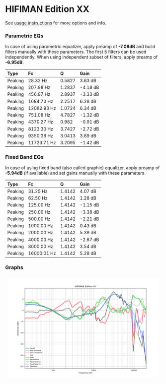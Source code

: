 # HIFIMAN Edition XX
See [usage instructions](https://github.com/jaakkopasanen/AutoEq#usage) for more options and info.

### Parametric EQs
In case of using parametric equalizer, apply preamp of **-7.08dB** and build filters manually
with these parameters. The first 5 filters can be used independently.
When using independent subset of filters, apply preamp of **-6.95dB**.

| Type    | Fc          |      Q | Gain     |
|:--------|:------------|:-------|:---------|
| Peaking | 28.32 Hz    | 0.5827 | 3.63 dB  |
| Peaking | 207.98 Hz   | 1.2837 | -4.18 dB |
| Peaking | 456.87 Hz   | 2.8937 | -3.33 dB |
| Peaking | 1684.73 Hz  | 2.2517 | 6.28 dB  |
| Peaking | 12082.93 Hz | 1.0724 | 6.34 dB  |
| Peaking | 751.08 Hz   | 4.7827 | -1.32 dB |
| Peaking | 4370.27 Hz  | 0.982  | -0.91 dB |
| Peaking | 8123.30 Hz  | 3.7427 | -2.72 dB |
| Peaking | 9350.38 Hz  | 3.0413 | 3.89 dB  |
| Peaking | 11723.71 Hz | 3.2095 | -1.42 dB |

### Fixed Band EQs
In case of using fixed band (also called graphic) equalizer, apply preamp of **-5.94dB**
(if available) and set gains manually with these parameters.

| Type    | Fc          |      Q | Gain     |
|:--------|:------------|:-------|:---------|
| Peaking | 31.25 Hz    | 1.4142 | 4.07 dB  |
| Peaking | 62.50 Hz    | 1.4142 | 1.28 dB  |
| Peaking | 125.00 Hz   | 1.4142 | -1.15 dB |
| Peaking | 250.00 Hz   | 1.4142 | -3.38 dB |
| Peaking | 500.00 Hz   | 1.4142 | -2.21 dB |
| Peaking | 1000.00 Hz  | 1.4142 | 0.43 dB  |
| Peaking | 2000.00 Hz  | 1.4142 | 5.39 dB  |
| Peaking | 4000.00 Hz  | 1.4142 | -2.67 dB |
| Peaking | 8000.00 Hz  | 1.4142 | 3.54 dB  |
| Peaking | 16000.01 Hz | 1.4142 | 5.28 dB  |

### Graphs
![](./HIFIMAN%20Edition%20XX.png)